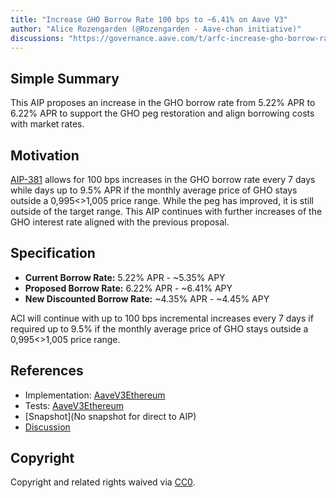 ```yaml
---
title: "Increase GHO Borrow Rate 100 bps to ~6.41% on Aave V3"
author: "Alice Rozengarden (@Rozengarden - Aave-chan initiative)"
discussions: "https://governance.aave.com/t/arfc-increase-gho-borrow-rate-100-bps-to-6-35-on-aave-v3/15744"
---
```


## Simple Summary

This AIP proposes an increase in the GHO borrow rate from 5.22% APR to 6.22% APR to support the GHO peg restoration and align borrowing costs with market rates.

## Motivation

[AIP-381](https://app.aave.com/governance/proposal/381/) allows for 100 bps increases in the GHO borrow rate every 7 days while days up to 9.5% APR if the monthly average price of GHO stays outside a 0,995<>1,005 price range. While the peg has improved, it is still outside of the target range. This AIP continues with further increases of the GHO interest rate aligned with the previous proposal.

## Specification

- **Current Borrow Rate:** 5.22% APR - ~5.35% APY
- **Proposed Borrow Rate:** 6.22% APR - ~6.41% APY
- **New Discounted Borrow Rate:** ~4.35% APR - ~4.45% APY

ACI will continue with up to 100 bps incremental increases every 7 days if required up to 9.5% if the monthly average price of GHO stays outside a 0,995<>1,005 price range.

## References

- Implementation: [AaveV3Ethereum](https://github.com/bgd-labs/aave-proposals-v3/blob/main/src/20231205_AaveV3Ethereum_IncreaseGHOBorrowRate100BpsTo635OnAaveV3/AaveV3Ethereum_IncreaseGHOBorrowRate100BpsTo635OnAaveV3_20231205.sol)
- Tests: [AaveV3Ethereum](https://github.com/bgd-labs/aave-proposals-v3/blob/main/src/20231205_AaveV3Ethereum_IncreaseGHOBorrowRate100BpsTo635OnAaveV3/AaveV3Ethereum_IncreaseGHOBorrowRate100BpsTo635OnAaveV3_20231205.t.sol)
- [Snapshot](No snapshot for direct to AIP)
- [Discussion](https://governance.aave.com/t/arfc-increase-gho-borrow-rate-100-bps-to-6-35-on-aave-v3/15744)

## Copyright

Copyright and related rights waived via [CC0](https://creativecommons.org/publicdomain/zero/1.0/).
